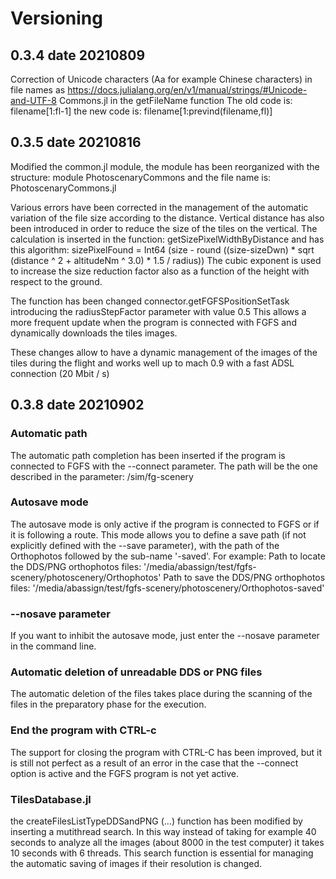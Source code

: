 # Versioning

## 0.3.4 date 20210809

Correction of Unicode characters (Aa for example Chinese characters) in file names as https://docs.julialang.org/en/v1/manual/strings/#Unicode-and-UTF-8
Commons.jl in the getFileName function
The old code is: filename[1:fl-1]
the new code is: filename[1:prevind(filename,fl)]

## 0.3.5 date 20210816

Modified the common.jl module, the module has been reorganized with the structure:
module PhotoscenaryCommons and the file name is: PhotoscenaryCommons.jl

Various errors have been corrected in the management of the automatic variation of the file size according to the distance. Vertical distance has also been introduced in order to reduce the size of the tiles on the vertical. The calculation is inserted in the function: getSizePixelWidthByDistance and has this algorithm:
sizePixelFound = Int64 (size - round ((size-sizeDwn) * sqrt (distance ^ 2 + altitudeNm ^ 3.0) * 1.5 / radius))
The cubic exponent is used to increase the size reduction factor also as a function of the height with respect to the ground.

The function has been changed connector.getFGFSPositionSetTask introducing the radiusStepFactor parameter with value 0.5 This allows a more frequent update when the program is connected with FGFS and dynamically downloads the tiles images.

These changes allow to have a dynamic management of the images of the tiles during the flight and works well up to mach 0.9 with a fast ADSL connection (20 Mbit / s)

## 0.3.8 date 20210902

### Automatic path
The automatic path completion has been inserted if the program is connected to FGFS with the --connect parameter.
The path will be the one described in the parameter:
/sim/fg-scenery

### Autosave mode
The autosave mode is only active if the program is connected to FGFS or if it is following a route.
This mode allows you to define a save path (if not explicitly defined with the --save parameter), with the path of the Orthophotos followed by the sub-name '-saved'.
For example:
Path to locate the DDS/PNG orthophotos files: '/media/abassign/test/fgfs-scenery/photoscenery/Orthophotos'
Path to save the DDS/PNG orthophotos files: '/media/abassign/test/fgfs-scenery/photoscenery/Orthophotos-saved'

### --nosave parameter
If you want to inhibit the autosave mode, just enter the --nosave parameter in the command line.

### Automatic deletion of unreadable DDS or PNG files
The automatic deletion of the files takes place during the scanning of the files in the preparatory phase for the execution.

### End the program with CTRL-c
The support for closing the program with CTRL-C has been improved, but it is still not perfect as a result of an error in the case that the --connect option is active and the FGFS program is not yet active.

### TilesDatabase.jl
the createFilesListTypeDDSandPNG (...) function has been modified by inserting a mutithread search. In this way instead of taking for example 40 seconds to analyze all the images (about 8000 in the test computer) it takes 10 seconds with 6 threads.
This search function is essential for managing the automatic saving of images if their resolution is changed.
